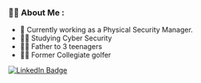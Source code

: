 ### :man_technologist: About Me :
- :telescope: Currently working as a Physical Security Manager.
- :man_student: Studying Cyber Security
- :man_facepalming: Father to 3 teenagers
- :golfing_man: Former Collegiate golfer
<div id="badges">
  <a href="https://www.linkedin.com/in/jason-bryant-55509347/">
    <img src="https://img.shields.io/badge/LinkedIn-blue?style=for-the-badge&logo=linkedin&logoColor=white" alt="LinkedIn Badge"/>

<!---
jasonbryantUTSA/jasonbryantUTSA is a ✨ special ✨ repository because its `README.md` (this file) appears on your GitHub profile.
You can click the Preview link to take a look at your changes.
--->
